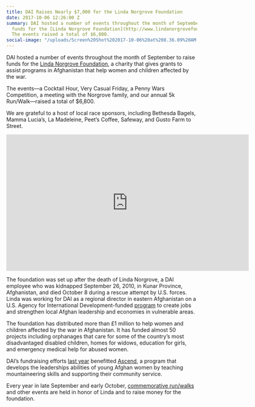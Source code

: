 ```yaml
---
title: DAI Raises Nearly $7,000 for the Linda Norgrove Foundation
date: 2017-10-06 12:26:00 Z
summary: DAI hosted a number of events throughout the month of September to raise
  funds for the [Linda Norgrove Foundation](http://www.lindanorgrovefoundation.org).
  The events raised a total of $6,800.
social-image: "/uploads/Screen%20Shot%202017-10-06%20at%208.36.09%20AM.png"
---
```


DAI hosted a number of events throughout the month of September to raise funds for the [Linda Norgrove Foundation](http://www.lindanorgrovefoundation.org/), a charity that gives grants to assist programs in Afghanistan that help women and children affected by the war.

The events—a Cocktail Hour, Very Casual Friday, a Penny Wars Competition, a meeting with the Norgrove family, and our annual 5k Run/Walk—raised a total of $6,800.

We are grateful to a host of local race sponsors, including Bethesda Bagels, Mamma Lucia’s, La Madeleine, Peet’s Coffee, Safeway, and Gusto Farm to Street. 

<iframe src="https://player.vimeo.com/video/236594003" width="640" height="360" frameborder="0" webkitallowfullscreen mozallowfullscreen allowfullscreen></iframe>

The foundation was set up after the death of Linda Norgrove, a DAI employee who was kidnapped September 26, 2010, in Kunar Province, Afghanistan, and died October 8 during a rescue attempt by U.S. forces. Linda was working for DAI as a regional director in eastern Afghanistan on a U.S. Agency for International Development-funded [program](https://www.dai.com/our-work/projects/afghanistan-incentives-driving-economic-alternatives-north-east-and-west-idea-new) to create jobs and strengthen local Afghan leadership and economies in vulnerable areas.

The foundation has distributed more than £1 million to help women and children affected by the war in Afghanistan. It has funded almost 50 projects including orphanages that care for some of the country’s most disadvantaged disabled children, homes for widows, education for girls, and emergency medical help for abused women.

DAI’s fundraising efforts [last year](https://www.dai.com/news/young-afghan-women-trained-in-mountaineering-with-support-of-linda-norgrove-foundation) benefitted [Ascend](https://www.ascendathletics.org/), a program that develops the leaderships abilities of young Afghan women by teaching mountaineering skills and supporting their community service.

Every year in late September and early October, [commemorative run/walks](http://www.lindanorgrovefoundation.org/run) and other events are held in honor of Linda and to raise money for the foundation.